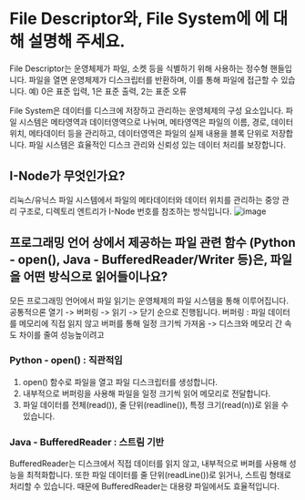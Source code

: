 # File Descriptor와, File System에 에 대해 설명해 주세요.

File Descriptor는 운영체제가 파일, 소켓 등을 식별하기 위해 사용하는 정수형 핸들입니다. 파일을 열면 운영체제가 디스크립터를 반환하며, 이를 통해 파일에 접근할 수 있습니다.
예) 0은 표준 입력, 1은 표준 출력, 2는 표준 오류

File System은 데이터를 디스크에 저장하고 관리하는 운영체제의 구성 요소입니다.
파일 시스템은 메타영역과 데이터영역으로 나뉘며, 메타영역은 파일의 이름, 경로, 데이터 위치, 메타데이터 등을 관리하고, 데이터영역은 파일의 실제 내용을 블록 단위로 저장합니다. 파일 시스템은 효율적인 디스크 관리와 신뢰성 있는 데이터 처리를 보장합니다.

## I-Node가 무엇인가요?

리눅스/유닉스 파일 시스템에서 파일의 메타데이터와 데이터 위치를 관리하는 중앙 관리 구조로, 디렉토리 엔트리가 I-Node 번호를 참조하는 방식입니다.
![image](https://github.com/user-attachments/assets/5d68cc92-02cf-4d79-baf6-fc33aec9a0b2)


## 프로그래밍 언어 상에서 제공하는 파일 관련 함수 (Python - open(), Java - BufferedReader/Writer 등)은, 파일을 어떤 방식으로 읽어들이나요?

모든 프로그래밍 언어에서 파일 읽기는 운영체제의 파일 시스템을 통해 이루어집니다. 공통적으론 열기 -> 버퍼링 -> 읽기 -> 닫기 순으로 진행됩니다.
버퍼링 : 파일 데이터를 메모리에 직접 읽지 않고 버퍼를 통해 일정 크기씩 가져옴 -> 디스크와 메모리 간 속도 차이를 줄여 성능높이려고

### Python - open() : 직관적임
1. open() 함수로 파일을 열고 파일 디스크립터를 생성합니다.
2. 내부적으로 버퍼링을 사용해 파일을 일정 크기씩 읽어 메모리로 전달합니다.
3. 파일 데이터를 전체(read()), 줄 단위(readline()), 특정 크기(read(n))로 읽을 수 있습니다.

### Java  - BufferedReader : 스트림 기반
BufferedReader는 디스크에서 직접 데이터를 읽지 않고, 내부적으로 버퍼를 사용해 성능을 최적화합니다. 또한 파일 데이터를 줄 단위(readLine())로 읽거나, 스트림 형태로 처리할 수 있습니다. 때문에 BufferedReader는 대용량 파일에서도 효율적입니다.
